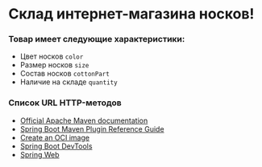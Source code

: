 # Склад интернет-магазина носков!

### Товар имеет следующие характеристики:
* Цвет носков `color`
* Размер носков `size`
* Состав носков `cottonPart`
* Наличие на складе `quantity`

### Список URL HTTP-методов



* [Official Apache Maven documentation](https://maven.apache.org/guides/index.html)
* [Spring Boot Maven Plugin Reference Guide](https://docs.spring.io/spring-boot/docs/3.0.6/maven-plugin/reference/html/)
* [Create an OCI image](https://docs.spring.io/spring-boot/docs/3.0.6/maven-plugin/reference/html/#build-image)
* [Spring Boot DevTools](https://docs.spring.io/spring-boot/docs/3.0.6/reference/htmlsingle/#using.devtools)
* [Spring Web](https://docs.spring.io/spring-boot/docs/3.0.6/reference/htmlsingle/#web)

